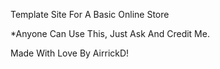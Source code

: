 Template Site For A Basic Online Store

*Anyone Can Use This, Just Ask And Credit Me.

Made With Love By AirrickD!
